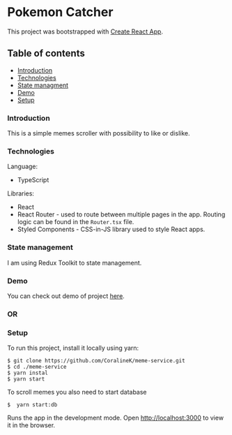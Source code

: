 # Pokemon Catcher

This project was bootstrapped with [Create React App](https://github.com/facebook/create-react-app).

## Table of contents
* [Introduction](#introduction)
* [Technologies](#technologies)
* [State managment](#statemanagnent)
* [Demo](#demo)
* [Setup](#setup)

### Introduction

This is a simple memes scroller with possibility to like or dislike.

### Technologies

Language:

- TypeScript

Libraries:

- React
- React Router - used to route between multiple pages in the app. Routing logic can be found in the `Router.tsx` file.
- Styled Components - CSS-in-JS library used to style React apps.

### State management

I am using Redux Toolkit to state management.

### Demo

You can check out demo of project [here]().

### OR

### Setup
To run this project, install it locally using yarn:

```
$ git clone https://github.com/CoralineK/meme-service.git
$ cd ./meme-service
$ yarn instal
$ yarn start
```
To scroll memes you also need to start database
```
$  yarn start:db
```

Runs the app in the development mode.
Open [http://localhost:3000](http://localhost:3000) to view it in the browser.
